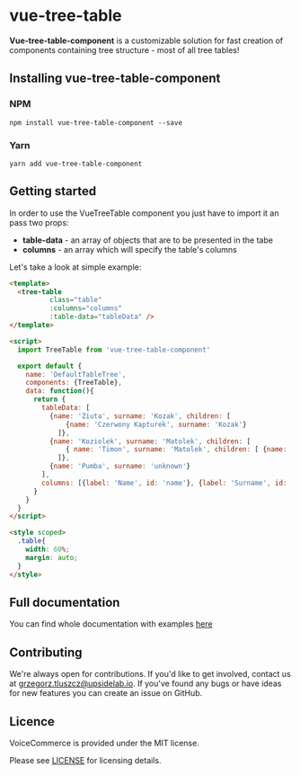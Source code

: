 # vue-tree-table

**Vue-tree-table-component** is a customizable solution for fast creation of components containing tree structure - most of all tree tables!

## Installing vue-tree-table-component
### NPM

````
npm install vue-tree-table-component --save
````


### Yarn

````
yarn add vue-tree-table-component
````

## Getting started

In order to use the VueTreeTable component you just have to import it an pass two props:
* **table-data** - an array of objects that are to be presented in the tabe
* **columns** - an array which will specify the table's columns

Let's take a look at simple example: 

```html
<template>
  <tree-table
          class="table"
          :columns="columns"
          :table-data="tableData" />
</template>

<script>
  import TreeTable from 'vue-tree-table-component'

  export default {
    name: 'DefaultTableTree',
    components: {TreeTable},
    data: function(){
      return {
        tableData: [
          {name: 'Ziuta', surname: 'Kozak', children: [
              {name: 'Czerwony Kapturek', surname: 'Kozak'}
            ]},
          {name: 'Koziolek', surname: 'Matolek', children: [
              { name: 'Timon', surname: 'Matolek', children: [ {name: 'Timon Junior', surname: 'Matolek'} ]}
            ]},
          {name: 'Pumba', surname: 'unknown'}
        ],
        columns: [{label: 'Name', id: 'name'}, {label: 'Surname', id: 'surname'}]
      }
    }
  }
</script>

<style scoped>
  .table{
    width: 60%;
    margin: auto;
  }
</style>
```

## Full documentation

You can find whole documentation with examples [here](https://naughty-hugle-cca02d.netlify.com/)

## Contributing

We're always open for contributions. If you'd like to get involved, contact us at grzegorz.tluszcz@upsidelab.io.
If you've found any bugs or have ideas for new features you can create an issue on GitHub.

## Licence
VoiceCommerce is provided under the MIT license.

Please see [LICENSE](/LICENSE) for licensing details.
